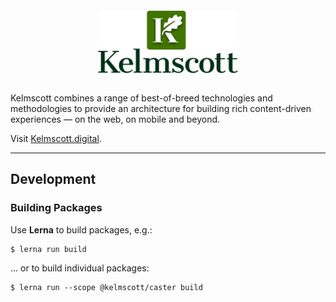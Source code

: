 
<div align="center" style="margin: 2em;">
  <img src="./assets/kelmscott-stacked.png" width="50%" />
</div>

Kelmscott combines a range of best-of-breed technologies and methodologies to provide an architecture for building rich content-driven experiences — on the web, on mobile and beyond. 

Visit [Kelmscott.digital](https://kelmscott.digital).

---

## Development

### Building Packages

Use **Lerna** to build packages, e.g.:

```shell
$ lerna run build
```

... or to build individual packages:

```shell
$ lerna run --scope @kelmscott/caster build
```
